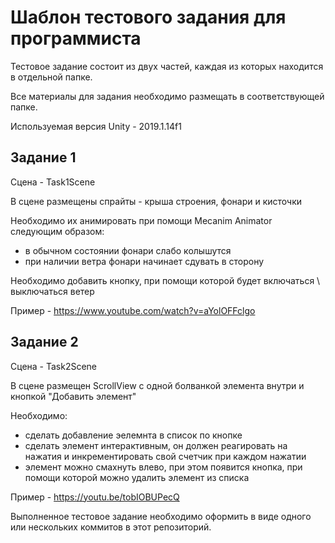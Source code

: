 # Шаблон тестового задания для программиста

Тестовое задание состоит из двух частей, каждая из которых находится в отдельной папке.

Все материалы для задания необходимо размещать в соответствующей папке.

Используемая версия Unity - 2019.1.14f1

## Задание 1
Сцена - Task1Scene

В сцене размещены спрайты - крыша строения, фонари и кисточки

Необходимо их анимировать при помощи Mecanim Animator следующим образом:
- в обычном состоянии фонари слабо колышутся
- при наличии ветра фонари начинает сдувать в сторону

Необходимо добавить кнопку, при помощи которой будет включаться \ выключаться ветер

Пример - https://www.youtube.com/watch?v=aYolOFFclgo

## Задание 2
Сцена - Task2Scene

В сцене размещен ScrollView с одной болванкой элемента внутри и кнопкой "Добавить элемент"

Необходимо:
- сделать добавление эелемнта в список по кнопке
- сделать элемент интерактивным, он должен реагировать на нажатия и инкрементировать свой счетчик при каждом нажатии
- элемент можно смахнуть влево, при этом появится кнопка, при помощи которой можно удалить элемент из списка

Пример - https://youtu.be/tobIOBUPecQ


Выполненное тестовое задание необходимо оформить в виде одного или нескольких коммитов в этот репозиторий.
